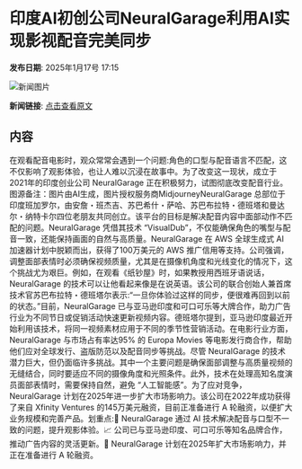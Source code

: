 # 印度AI初创公司NeuralGarage利用AI实现影视配音完美同步

**发布日期**: 2025年1月17号 17:15

![新闻图片](https://pic.chinaz.com/picmap/thumb/202308111005430160_0.jpg)

**新闻链接**: [点击查看原文](https://www.aibase.com/zh/news/14816)

## 内容

在观看配音电影时，观众常常会遇到一个问题:角色的口型与配音语言不匹配，这不仅影响了观影体验，也让人难以沉浸在故事中。为了改变这一现状，成立于2021年的印度创业公司 NeuralGarage 正在积极努力，试图彻底改变配音行业。图源备注：图片由AI生成，图片授权服务商MidjourneyNeuralGarage 总部位于印度班加罗尔，由安詹・班杰吉、苏巴希什・萨哈、苏巴布拉特・德班塔和曼达尔・纳特卡尔四位老朋友共同创立。该平台的目标是解决配音内容中面部动作不匹配的问题。NeuralGarage 凭借其技术 “VisualDub”，不仅能确保角色的嘴型与配音一致，还能保持画面的自然与高质量。NeuralGarage 在 AWS 全球生成式 AI 加速器计划中脱颖而出，获得了100万美元的 AWS 推广信用等支持。公司强调，调整面部表情时必须确保视频质量，尤其是在摄像机角度和光线变化的情况下，这个挑战尤为艰巨。例如，在观看《纸钞屋》时，如果教授用西班牙语说话，NeuralGarage 的技术可以让他看起来像是在说英语。该公司的联合创始人兼首席技术官苏巴布拉特・德班塔尔表示:“一旦你体验过这样的同步，便很难再回到以前的状态。”目前，NeuralGarage 已与亚马逊印度和可口可乐等大牌合作，助力广告行业为不同节日或促销活动快速更新视频内容。德班塔尔提到，亚马逊印度最近开始利用该技术，将同一视频素材应用于不同的季节性营销活动。在电影行业方面，NeuralGarage 与市场占有率达95% 的 Europa Movies 等电影发行商合作，帮助他们应对全球发行、盗版防范以及配音同步等挑战。尽管 NeuralGarage 的技术潜力巨大，但仍面临许多挑战。其中一个主要问题是确保面部调整与高质量视频的无缝结合，同时要适应不同的摄像角度和光照条件。此外，技术在处理高知名度演员面部表情时，需要保持自然，避免 “人工智能感”。为了应对竞争，NeuralGarage 计划在2025年进一步扩大市场影响力。该公司在2022年成功获得了来自 Xfinity Ventures 的145万美元融资，目前正准备进行 A 轮融资，以便扩大业务规模和完善产品。划重点:🌟 NeuralGarage 通过 AI 技术解决配音与口型不一致的问题，提升观影体验。📈 公司已与亚马逊印度、可口可乐等知名品牌合作，推动广告内容的灵活更新。💼 NeuralGarage 计划在2025年扩大市场影响力，并正在准备进行 A 轮融资。
